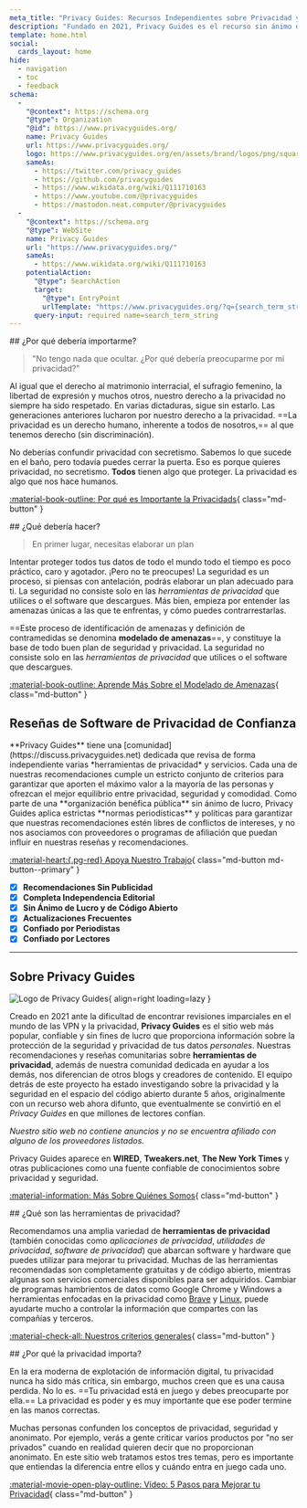 ```yaml
---
meta_title: "Privacy Guides: Recursos Independientes sobre Privacidad y Seguridad"
description: "Fundado en 2021, Privacy Guides es el recurso sin ánimo de lucro más popular y fiable para encontrar herramientas de privacidad y aprender a proteger tu vida digital."
template: home.html
social:
  cards_layout: home
hide:
  - navigation
  - toc
  - feedback
schema:
  - 
    "@context": https://schema.org
    "@type": Organization
    "@id": https://www.privacyguides.org/
    name: Privacy Guides
    url: https://www.privacyguides.org/
    logo: https://www.privacyguides.org/en/assets/brand/logos/png/square/pg-yellow.png
    sameAs:
      - https://twitter.com/privacy_guides
      - https://github.com/privacyguides
      - https://www.wikidata.org/wiki/Q111710163
      - https://www.youtube.com/@privacyguides
      - https://mastodon.neat.computer/@privacyguides
  - 
    "@context": https://schema.org
    "@type": WebSite
    name: Privacy Guides
    url: "https://www.privacyguides.org/"
    sameAs:
      - https://www.wikidata.org/wiki/Q111710163
    potentialAction:
      "@type": SearchAction
      target:
        "@type": EntryPoint
        urlTemplate: "https://www.privacyguides.org/?q={search_term_string}"
      query-input: required name=search_term_string
---
```


<!-- markdownlint-disable -->
<div class="grid" markdown>
<div markdown>
## ¿Por qué debería importarme?

> "No tengo nada que ocultar. ¿Por qué debería preocuparme por mi privacidad?"

Al igual que el derecho al matrimonio interracial, el sufragio femenino, la libertad de expresión y muchos otros, nuestro derecho a la privacidad no siempre ha sido respetado. En varias dictaduras, sigue sin estarlo. Las generaciones anteriores lucharon por nuestro derecho a la privacidad. ==La privacidad es un derecho humano, inherente a todos de nosotros,== al que tenemos derecho (sin discriminación).

No deberías confundir privacidad con secretismo. Sabemos lo que sucede en el baño, pero todavía puedes cerrar la puerta. Eso es porque quieres privacidad, no secretismo. **Todos** tienen algo que proteger. La privacidad es algo que nos hace humanos.

[:material-book-outline: Por qué es Importante la Privacidads](basics/why-privacy-matters.md){ class="md-button" }
</div>

<div markdown>
## ¿Qué debería hacer?

> En primer lugar, necesitas elaborar un plan 

Intentar proteger todos tus datos de todo el mundo todo el tiempo es poco práctico, caro y agotador. ¡Pero no te preocupes! La seguridad es un proceso, si piensas con antelación, podrás elaborar un plan adecuado para ti. La seguridad no consiste solo en las *herramientas de privacidad* que utilices o el software que descargues. Más bien, empieza por entender las amenazas únicas a las que te enfrentas, y cómo puedes contrarrestarlas.

==Este proceso de identificación de amenazas y definición de contramedidas se denomina **modelado de amenazas**==, y constituye la base de todo buen plan de seguridad y privacidad.
La seguridad no consiste solo en las *herramientas de privacidad* que utilices o el software que descargues.

[:material-book-outline: Aprende Más Sobre el Modelado de Amenazas](basics/threat-modeling.md){ class="md-button" }
</div>
</div>

## Reseñas de Software de Privacidad de Confianza

<div class="grid" markdown>

<div markdown>
**Privacy Guides** tiene una [comunidad](https://discuss.privacyguides.net) dedicada que revisa de forma independiente varias *herramientas de privacidad* y servicios. Cada una de nuestras recomendaciones cumple un estricto conjunto de criterios para garantizar que aporten el máximo valor a la mayoría de las personas y ofrezcan el mejor equilibrio entre privacidad, seguridad y comodidad. Como parte de una **organización benéfica pública** sin ánimo de lucro, Privacy Guides aplica estrictas **normas periodísticas** y políticas para garantizar que nuestras recomendaciones estén libres de conflictos de intereses, y no nos asociamos con proveedores o programas de afiliación que puedan influir en nuestras reseñas y recomendaciones.

[:material-heart:{.pg-red} Apoya Nuestro Trabajo](about/donate.md){ class="md-button md-button--primary" }

</div>

- [x] **Recomendaciones Sin Publicidad**
- [x] **Completa Independencia Editorial**
- [x] **Sin Ánimo de Lucro y de Código Abierto**
- [x] **Actualizaciones Frecuentes**
- [x] **Confiado por Periodistas**
- [x] **Confiado por Lectores**

</div>

---

## Sobre Privacy Guides

![Logo de Privacy Guides](assets/brand/logos/png/square/pg-yellow.png){ align=right loading=lazy }

Creado en 2021 ante la dificultad de encontrar revisiones imparciales en el mundo de las VPN y la privacidad, **Privacy Guides** es el sitio web más popular, confiable y sin fines de lucro que proporciona información sobre la protección de la seguridad y privacidad de tus datos *personales*. Nuestras recomendaciones y reseñas comunitarias sobre **herramientas de privacidad**, además de nuestra comunidad dedicada en ayudar a los demás, nos diferencian de otros blogs y creadores de contenido. El equipo detrás de este proyecto ha estado investigando sobre la privacidad y la seguridad en el espacio del código abierto durante 5 años, originalmente con un recurso web ahora difunto, que eventualmente se convirtió en el *Privacy Guides* en que millones de lectores confían.

*Nuestro sitio web no contiene anuncios y no se encuentra afiliado con alguno de los proveedores listados.*

Privacy Guides aparece en **WIRED**, **Tweakers.net**, **The New York Times** y otras publicaciones como una fuente confiable de conocimientos sobre privacidad y seguridad.

[:material-information: Más Sobre Quiénes Somos](about.md){ class="md-button" }

<div class="grid" markdown>
<div markdown>
## ¿Qué son las herramientas de privacidad?

Recomendamos una amplia variedad de **herramientas de privacidad** (también conocidas como *aplicaciones de privacidad*, *utilidades de privacidad*, *software de privacidad*) que abarcan software y hardware que puedes utilizar para mejorar tu privacidad. Muchas de las herramientas recomendadas son completamente gratuitas y de código abierto, mientras algunas son servicios comerciales disponibles para ser adquiridos. Cambiar de programas hambrientos de datos como Google Chrome y Windows a herramientas enfocadas en la privacidad como [Brave](desktop-browsers.md#brave) y [Linux](desktop.md), puede ayudarte mucho a controlar la información que compartes con las compañías y terceros.

[:material-check-all: Nuestros criterios generales](about/criteria.md){ class="md-button" }
</div>

<div markdown>
## ¿Por qué la privacidad importa?

En la era moderna de explotación de información digital, tu privacidad nunca ha sido más crítica, sin embargo, muchos creen que es una causa perdida. No lo es. ==Tu privacidad está en juego y debes preocuparte por ella.== La privacidad es poder y es muy importante que ese poder termine en las manos correctas.

Muchas personas confunden los conceptos de privacidad, seguridad y anonimato. Por ejemplo, verás a gente criticar varios productos por "no ser privados" cuando en realidad quieren decir que no proporcionan anonimato. En este sitio web tratamos estos tres temas, pero es importante que entiendas la diferencia entre ellos y cuándo entra en juego cada uno.

[:material-movie-open-play-outline: Vídeo: 5 Pasos para Mejorar tu Privacidad](https://www.privacyguides.org/videos/2025/02/14/5-easy-steps-to-protect-yourself-online){ class="md-button" }
</div>
</div>
